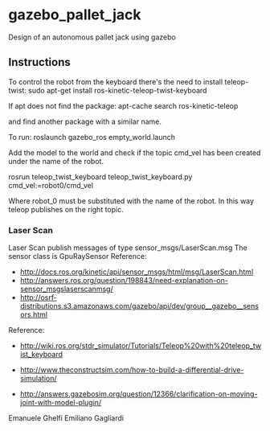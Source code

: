 # gazebo_pallet_jack
Design of an autonomous pallet jack using gazebo

## Instructions
To control the robot from the keyboard there's the need to install teleop-twist:
sudo apt-get install ros-kinetic-teleop-twist-keyboard

If apt does not find the package:
apt-cache search ros-kinetic-teleop 

and find another package with a similar name.

To run:
roslaunch gazebo_ros empty_world.launch

Add the model to the world and check if the topic cmd_vel has been created under the name of the robot.

rosrun teleop_twist_keyboard teleop_twist_keyboard.py cmd_vel:=robot0/cmd_vel

Where robot_0 must be substituted with the name of the robot.
In this way teleop publishes on the right topic.

### Laser Scan 
Laser Scan publish messages of type sensor_msgs/LaserScan.msg
The sensor class is GpuRaySensor
Reference: 
- http://docs.ros.org/kinetic/api/sensor_msgs/html/msg/LaserScan.html
- http://answers.ros.org/question/198843/need-explanation-on-sensor_msgslaserscanmsg/
- http://osrf-distributions.s3.amazonaws.com/gazebo/api/dev/group__gazebo__sensors.html

Reference: 
- http://wiki.ros.org/stdr_simulator/Tutorials/Teleop%20with%20teleop_twist_keyboard

- http://www.theconstructsim.com/how-to-build-a-differential-drive-simulation/

- http://answers.gazebosim.org/question/12366/clarification-on-moving-joint-with-model-plugin/

Emanuele Ghelfi
Emiliano Gagliardi

